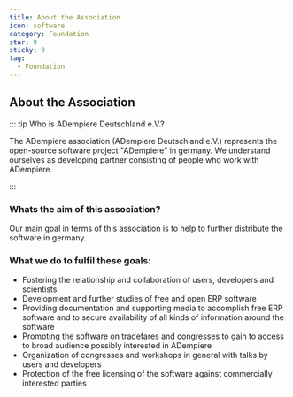 ```yaml
---
title: About the Association
icon: software
category: Foundation
star: 9
sticky: 9
tag:
  - Foundation
---
```


## About the Association
::: tip Who is ADempiere Deutschland e.V.?

The ADempiere association (ADempiere Deutschland e.V.) represents the open-source software project "ADempiere" in germany. We understand ourselves as developing partner consisting of people who work with ADempiere.

:::

### Whats the aim of this association?
Our main goal in terms of this association is to help to further distribute the software in germany.

### What we do to fulfil these goals:
- Fostering the relationship and collaboration of users, developers and scientists
- Development and further studies of free and open ERP software
- Providing documentation and supporting media to accomplish free ERP software and to secure availability of all kinds of information around the software
- Promoting the software on tradefares and congresses to gain to access to broad audience possibly interested in ADempiere
- Organization of congresses and workshops in general with talks by users and developers
- Protection of the free licensing of the software against commercially interested parties
